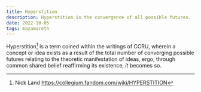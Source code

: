```yaml
---
title: Hyperstition
description: Hyperstition is the convergence of all possible futures.
date: 2022-10-05
tags: mazamareth
---
```


Hyperstition[^1] is a term coined within the writings of CCRU, wherein a concept or idea exists as a result of the total number of converging possible futures relating to the theoretic manifestation of ideas, ergo, through common shared belief reaffirming its existence, *it* becomes so.

[^1]: Nick Land <https://collegium.fandom.com/wiki/HYPERSTITION>
